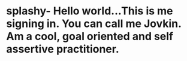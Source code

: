 # splashy- Hello world...This is me signing in. You can call me Jovkin. Am a cool, goal oriented and self assertive practitioner.
